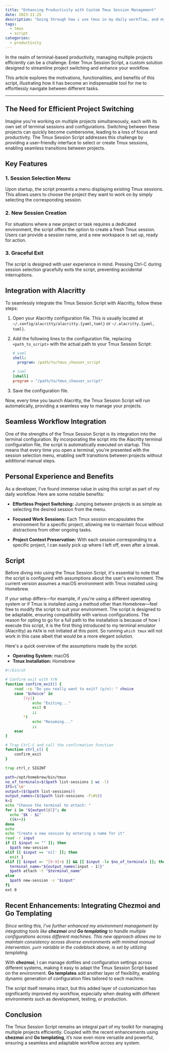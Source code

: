```yaml
---
title: "Enhancing Productivity with Custom Tmux Session Management"
date: 2023-11-25
description: "Going through how i use tmux in my daily workflow, and my little custom script"
tags:
  - tmux
  - script
categories:
  - productivity
---
```


In the realm of terminal-based productivity, managing multiple projects efficiently can be a challenge. Enter Tmux Session Script, a custom solution designed to streamline project switching and enhance your workflow.

<!--more-->

This article explores the motivations, functionalities, and benefits of this script, illustrating how it has become an indispensable tool for me to effortlessly navigate between different tasks.

---

## The Need for Efficient Project Switching

Imagine you're working on multiple projects simultaneously, each with its own set of terminal sessions and configurations. Switching between these projects can quickly become cumbersome, leading to a loss of focus and productivity. The Tmux Session Script addresses this challenge by providing a user-friendly interface to select or create Tmux sessions, enabling seamless transitions between projects.

## Key Features

### 1. **Session Selection Menu**

Upon startup, the script presents a menu displaying existing Tmux sessions. This allows users to choose the project they want to work on by simply selecting the corresponding session.

### 2. **New Session Creation**

For situations where a new project or task requires a dedicated environment, the script offers the option to create a fresh Tmux session. Users can provide a session name, and a new workspace is set up, ready for action.

### 3. **Graceful Exit**

The script is designed with user experience in mind. Pressing Ctrl-C during session selection gracefully exits the script, preventing accidental interruptions.

## Integration with Alacritty

To seamlessly integrate the Tmux Session Script with Alacritty, follow these steps:

1. Open your Alacritty configuration file. This is usually located at `~/.config/alacritty/alacritty.{yaml,toml}` or `~/.alacritty.{yaml, toml}`.

2. Add the following lines to the configuration file, replacing `<path_to_script>` with the actual path to your Tmux Session Script:

   ```yaml
   # yaml
   shell:
     program: /path/to/tmux_chooser_script
   ```

   ```toml
   # toml
   [shell]
   program = "/path/to/tmux_chooser_script"
   ```

3. Save the configuration file.

Now, every time you launch Alacritty, the Tmux Session Script will run automatically, providing a seamless way to manage your projects.

## Seamless Workflow Integration

One of the strengths of the Tmux Session Script is its integration into the terminal configuration. By incorporating the script into the Alacritty terminal configuration file, the script is automatically executed on startup. This means that every time you open a terminal, you're presented with the session selection menu, enabling swift transitions between projects without additional manual steps.

## Personal Experience and Benefits

As a developer, I've found immense value in using this script as part of my daily workflow. Here are some notable benefits:

- **Effortless Project Switching:** Jumping between projects is as simple as selecting the desired session from the menu.

- **Focused Work Sessions:** Each Tmux session encapsulates the environment for a specific project, allowing me to maintain focus without distractions from other ongoing tasks.

- **Project Context Preservation:** With each session corresponding to a specific project, I can easily pick up where I left off, even after a break.

## Script

Before diving into using the Tmux Session Script, it's essential to note that the script is configured with assumptions about the user's environment. The current version assumes a macOS environment with Tmux installed using Homebrew.

If your setup differs—for example, if you're using a different operating system or if Tmux is installed using a method other than Homebrew—feel free to modify the script to suit your environment. The script is designed to be adaptable, ensuring compatibility with various configurations.
The reason for opting to go for a full path to the installation is because of how I execute this script, it is the first thing introduced to my terminal emulator (Alacritty) as `PATH` is not initiated at this point. So running `which tmux` will not work in this case albeit that would be a more elegant solution.

Here's a quick overview of the assumptions made by the script:

- **Operating System:** macOS
- **Tmux Installation:** Homebrew

```bash
#!/bin/sh

# Confirm exit with Y/N
function confirm_exit() {
    read -rp "Do you really want to exit? (y/n): " choice
    case "$choice" in
        [Yy])
            echo "Exiting..."
            exit 0
            ;;
        *)
            echo "Resuming..."
            ;;
    esac
}

# Trap Ctrl-C and call the confirmation function
function ctrl_c() {
    confirm_exit
}

trap ctrl_c SIGINT

path=/opt/homebrew/bin/tmux
no_of_terminals=$($path list-sessions | wc -l)
IFS=$'\n'
output=($($path list-sessions))
output_names=($($path list-sessions -F\#S))
k=1
echo "Choose the terminal to attach: "
for i in "${output[@]}"; do
  echo "$k - $i"
  ((k++))
done
echo
echo "Create a new session by entering a name for it"
read -r input
if [[ $input == "" ]]; then
  $path new-session
elif [[ $input == 'nil' ]]; then
  exit 1
elif [[ $input =~ ^[0-9]+$ ]] && [[ $input -le $no_of_terminals ]]; then
  terminal_name="${output_names[input - 1]}"
  $path attach -t "$terminal_name"
else
  $path new-session -s "$input"
fi
ext 0
```

## Recent Enhancements: Integrating Chezmoi and Go Templating

_Since writing this, I’ve further enhanced my environment management by integrating tools like **chezmoi** and **Go templating** to handle multiple configurations across different machines. This new approach allows me to maintain consistency across diverse environments with minimal manual intervention. `path` variable in the codeblock above, is set by utilizing templating._

With **chezmoi**, I can manage dotfiles and configuration settings across different systems, making it easy to adapt the Tmux Session Script based on the environment. **Go templates** add another layer of flexibility, enabling dynamic generation of configuration files tailored to each machine.

The script itself remains intact, but this added layer of customization has significantly improved my workflow, especially when dealing with different environments such as development, testing, or production.

## Conclusion

The Tmux Session Script remains an integral part of my toolkit for managing multiple projects efficiently. Coupled with the recent enhancements using **chezmoi** and **Go templating**, it’s now even more versatile and powerful, ensuring a seamless and adaptable workflow across any system.
